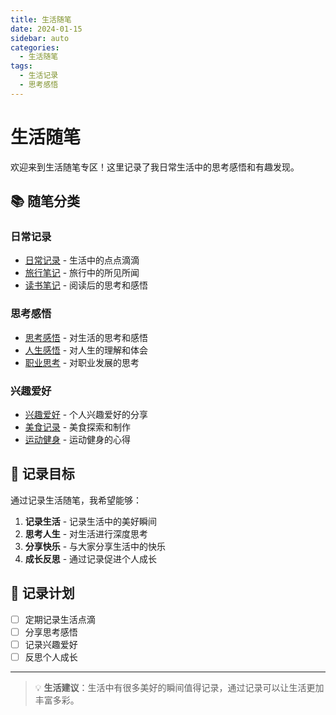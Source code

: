 ```yaml
---
title: 生活随笔
date: 2024-01-15
sidebar: auto
categories:
  - 生活随笔
tags:
  - 生活记录
  - 思考感悟
---
```


# 生活随笔

欢迎来到生活随笔专区！这里记录了我日常生活中的思考感悟和有趣发现。

## 📚 随笔分类

### 日常记录
- [日常记录](./日常记录.md) - 生活中的点点滴滴
- [旅行笔记](./旅行笔记.md) - 旅行中的所见所闻
- [读书笔记](./读书笔记.md) - 阅读后的思考和感悟

### 思考感悟
- [思考感悟](./思考感悟.md) - 对生活的思考和感悟
- [人生感悟](./人生感悟.md) - 对人生的理解和体会
- [职业思考](./职业思考.md) - 对职业发展的思考

### 兴趣爱好
- [兴趣爱好](./兴趣爱好.md) - 个人兴趣爱好的分享
- [美食记录](./美食记录.md) - 美食探索和制作
- [运动健身](./运动健身.md) - 运动健身的心得

## 🎯 记录目标

通过记录生活随笔，我希望能够：

1. **记录生活** - 记录生活中的美好瞬间
2. **思考人生** - 对生活进行深度思考
3. **分享快乐** - 与大家分享生活中的快乐
4. **成长反思** - 通过记录促进个人成长

## 📝 记录计划

- [ ] 定期记录生活点滴
- [ ] 分享思考感悟
- [ ] 记录兴趣爱好
- [ ] 反思个人成长

---

> 💡 **生活建议**：生活中有很多美好的瞬间值得记录，通过记录可以让生活更加丰富多彩。 